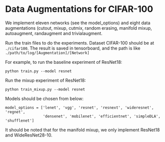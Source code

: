 # Data Augmentations for CIFAR-100

We implement eleven networks (see the model_options) and eight data augmentations (cutout, mixup, cutmix, random erasing, manifold mixup, autoaugment, randaugment and trivialaugment.

Run the train files to do the experiments. Dataset CIFAR-100 should be at `./cifar100`. The result is saved in tensorboard, and the path is like `./path/to/log/[Augmentation]/[Network]`

For example, to run the baseline experiment of ResNet18:

```
python train.py --model resnet
```

Run the mixup experiment of ResNet18:

```
python train_mixup.py --model resnet
```

Models should be chosen from below:

```
model_options = ['lenet', 'vgg', 'resnet', 'resnext', 'wideresnet', 'regnet', 
                 'densenet', 'mobilenet', 'efficientnet', 'simpleDLA', 'shufflenet']
```

It should be noted that for the manifold mixup, we only implement ResNet18 and WideResNet28-10.
